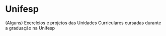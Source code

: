 # Unifesp
(Alguns) Exercícios e projetos das Unidades Curriculares cursadas durante a graduação na Unifesp
